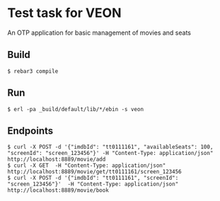 Test task for VEON
=====

An OTP application for basic management of movies and seats

Build
-----

    $ rebar3 compile
    
Run
-----

    $ erl -pa _build/default/lib/*/ebin -s veon


Endpoints
---------

    $ curl -X POST -d '{"imdbId": "tt0111161", "availableSeats": 100, "screenId": "screen_123456"}' -H "Content-Type: application/json" http://localhost:8889/movie/add
    $ curl -X GET  -H "Content-Type: application/json" http://localhost:8889/movie/get/tt0111161/screen_123456
    $ curl -X POST -d '{"imdbId": "tt0111161", "screenId": "screen_123456"}'  -H "Content-Type: application/json" http://localhost:8889/movie/book
